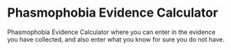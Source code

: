 # Phasmophobia Evidence Calculator

Phasmophobia Evidence Calculator where you can enter in the evidence you have collected, and also enter what you know for sure you do not have.
